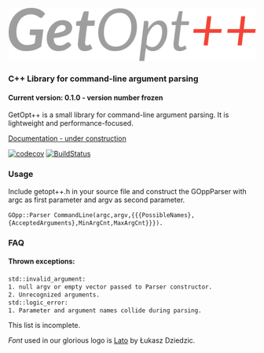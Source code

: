![GetOpt++ Logo](/getoptpp_logo.png)

### C++ Library for command-line argument parsing
#### Current version: 0.1.0 - version number frozen

GetOpt++ is a small library for command-line argument parsing. It is
lightweight and performance-focused.

[Documentation - under construction](http://getoptplusplus.readthedocs.io/en/latest/)  

[![codecov](https://codecov.io/gh/PiotrOsiewicz/GetOptPlusPlus/branch/master/graph/badge.svg)](https://codecov.io/gh/PiotrOsiewicz/GetOptPlusPlus)
[![BuildStatus](https://travis-ci.org/PiotrOsiewicz/GetOptPlusPlus.svg?branch=master)](https://travis-ci.org/PiotrOsiewicz/GetOptPlusPlus)

### Usage

Include getopt++.h in your source file and construct the GOppParser with argc
as first parameter and argv as second parameter.  


    GOpp::Parser CommandLine(argc,argv,{{{PossibleNames},{AcceptedArguments},MinArgCnt,MaxArgCnt}}}).  


### FAQ
#### Thrown exceptions:  
	std::invalid_argument:
	1. null argv or empty vector passed to Parser constructor.  
	2. Unrecognized arguments.
	std::logic_error:
	1. Parameter and argument names collide during parsing.
This list is incomplete.
	
*Font* used in our glorious logo is [Lato](www.latofonts.com/lato-free-fonts/)
by Łukasz Dziedzic.


